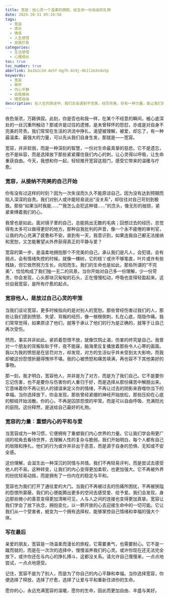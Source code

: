 ```yaml
---
title: 宽容：给心灵一个温柔的拥抱，给生命一份自由的礼物
date: 2025-10-31 05:16:58
tags:
  - 宽容
  - 成长
  - 情感
  - 人生感悟
  - 自我疗愈
categories:
  - 生活感悟
  - 心理成长
toc: true
toc_number: true
abbrlink: 8a1b2c3d-4e5f-6g7h-8i9j-0k1l2m3n4o5p
keywords:
  - 宽容
  - 释怀
  - 内心平静
  - 自我接纳
  - 情感自由
description: 在人生的旅途中，我们总会遇到不完美，经历伤害。但有一种力量，能让我们的心从沉重走向轻盈，从怨怼走向平和，那就是宽容。本文将带你走进宽容的深层含义，探索它如何从接纳自我开始，最终成为我们疗愈内心、拥抱生活最温柔的钥匙。
---
```


夜色渐浓，万籁俱寂。此刻，你是否也和我一样，在某个不经意的瞬间，被心底深处的一丝沉重所触动？那或许是过往的遗憾，是未曾释怀的怨怼，亦或是对自身不完美的苛责。我们常常在生活的洪流中挣扎，渴望被理解，被爱，却忘了，有一种最温柔、最强大的力量，可以先从我们自身生发，那就是——宽容。

宽容，并非软弱，而是一种深刻的智慧，一份对生命最真挚的慈悲。它不是遗忘，也不是纵容，而是选择放下那些紧紧攥住我们内心的刺，让心灵得以呼吸，让生命重获自由。今天，我想和你一起，轻轻推开宽容这扇门，感受它带来的温暖与疗愈。

### 宽容，从接纳不完美的自己开始

你有没有过这样的时刻？因为一次失误而久久不能原谅自己，因为没有达到预期而陷入深深的自责。我们对别人或许能轻易说出“没关系”，却往往对自己苛刻到极致。那些“如果当时我能……”“我怎么会犯这种错……”的念头，像无形的枷锁，紧紧束缚着我们的心。

我曾也是如此。面对镜子里的自己，总能挑出无数的毛病；回想过去的经历，总觉得有太多可以做得更好的地方。那种自我批判的声音，像一个永不疲倦的审判官，让我的内心充满了疲惫和不安。直到有一天，我意识到，如果连我自己都无法接纳和宽恕，又怎能奢望从外界获得真正的平静与爱？

宽容的第一步，是温柔地拥抱那个不完美的自己。承认我们是凡人，会犯错，会有弱点，会有情绪失控的时候。就像一棵树，它的枝丫或许不够笔直，叶片或许有些残缺，但它依然努力生长，向阳而生。我们的生命也是如此，那些所谓的“不完美”，恰恰构成了我们独一无二的风景。当你开始对自己多一份理解，少一份苛责，你会发现，心头那块沉甸甸的石头，正在慢慢松动，呼吸也变得轻盈起来。这份自我宽容，是所有疗愈的起点。

### 宽容他人，是放过自己心灵的牢笼

当我们谈论宽容，更多时候指向的是对别人的宽恕。那些曾经伤害过我们的人，那些让我们感到愤怒、失望、背叛的经历，像一根根倒刺，扎在心底，隐隐作痛。我们常常觉得，如果原谅了他们，就等于承认了他们的行为是正确的，就等于让自己再次受伤。

然而，事实并非如此。紧抓着怨恨不放，就像饮鸩止渴，伤害的终究是自己。我曾对一个朋友的背叛耿耿于怀，夜不能寐，脑海里反复播放着那些令人心寒的画面。我以为我的愤怒是在惩罚对方，却发现，对方的生活似乎并未受到太大影响，而我却被这份怨恨折磨得憔悴不堪。我的心被愤怒和痛苦填满，再也容不下其他美好的事物。

那一刻，我才明白，宽容他人，并非是为了对方，而是为了我们自己。它不是要你忘记伤害，也不是要你与伤害你的人重归于好，而是选择从那份痛苦中解脱出来。它意味着你不再让别人的错误来定义你的情绪，不再让过去的阴影来吞噬你当下的幸福。当你选择放下，你会发现，那些曾经紧绷的神经开始放松，那些压抑在心底的郁结开始消散。你的心，不再是囚禁怨恨的牢笼，而是可以自由呼吸、充满阳光的庭院。这份释然，是送给自己最好的礼物。

### 宽容的力量：重塑内心的平和与爱

当宽容成为一种习惯，它便拥有了重塑我们内心世界的力量。它让我们学会用更广阔的视角去看待世界，去理解人性的复杂与脆弱。我们开始明白，每个人都有自己的局限和挣扎，他们的行为或许并非出于恶意，而是源于自身的恐惧、无知或不安全感。

这份理解，会滋生出一种深沉的同情与共情。我们不再轻易评判，而是尝试去感受他人的不易。这种转变，让我们的内心变得更加柔软，也更加强大。它不再被外界的纷扰轻易动摇，而是拥有了一份内在的稳定与平和。

宽容也为我们打开了通往爱的大门。当我们不再被过去的伤痛所困扰，不再被狭隘的怨恨所蒙蔽，我们的心便能腾出更多的空间去感受爱、给予爱。我们会发现，身边那些微小的善意变得更加清晰可见，人与人之间的连接也变得更加真挚。宽容让我们学会了放下执念，拥抱变化，以一颗开放的心去迎接生命中的一切可能。它让我们从一个受害者，蜕变为一个拥有选择权、能够掌控自己情绪和幸福的强大个体。

### 写在最后

亲爱的朋友，宽容是一场温柔而漫长的旅程，它需要勇气，也需要耐心。它不是一蹴而就的，而是在一次次的选择中，慢慢滋养我们的心灵。或许你现在还无法完全放下，或许你还在与内心的挣扎搏斗，这都没关系。请允许自己慢慢来，一点点地尝试，一点点地感受。

记住，宽容不是为了别人，而是为了你自己的内心平静和幸福。当你选择宽容，你便选择了释放，选择了疗愈，选择了让爱与平和重新住进你的生命。

愿你的心，永远充满宽容的温暖，愿你的生命，因此而更加自由、丰盛与美好。
